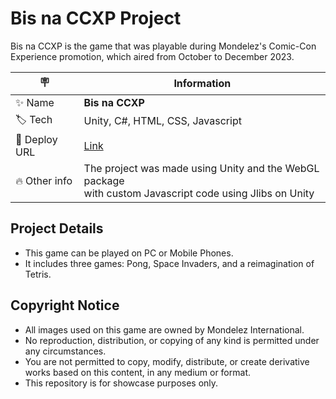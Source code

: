 # Bis na CCXP Project

Bis na CCXP is the game that was playable during Mondelez's Comic-Con Experience promotion, which aired from October to December 2023.

| :placard:  |  Information   |
| -------------  | --- |
| :sparkles: Name        | **Bis na CCXP** |
| :label: Tech | Unity, C#, HTML, CSS, Javascript |
| :rocket: Deploy URL         | [Link](https://antoniocrorusso.github.io/BisNaCCXP/) |
| :fire: Other info     | The project was made using Unity and the WebGL package </br> with custom Javascript code using Jlibs on Unity |

## Project Details

- This game can be played on PC or Mobile Phones.
- It includes three games: Pong, Space Invaders, and a reimagination of Tetris.

## Copyright Notice
- All images used on this game are owned by Mondelez International.
- No reproduction, distribution, or copying of any kind is permitted under any circumstances.
- You are not permitted to copy, modify, distribute, or create derivative works based on this content, in any medium or format.
- This repository is for showcase purposes only.
